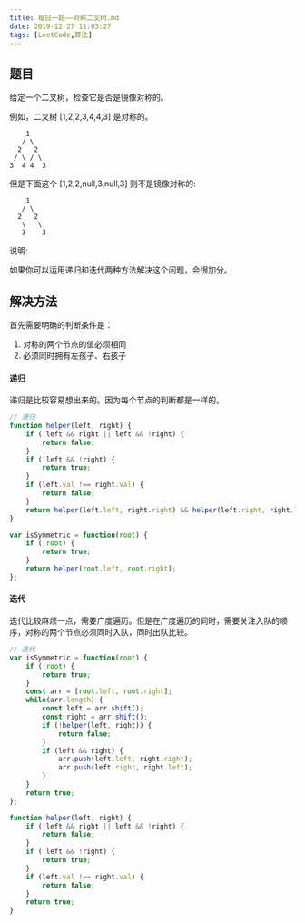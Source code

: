 ```yaml
---
title: 每日一题——对称二叉树.md
date: 2019-12-27 11:03:27
tags: [LeetCode,算法]
---
```


## 题目
给定一个二叉树，检查它是否是镜像对称的。

例如，二叉树 [1,2,2,3,4,4,3] 是对称的。
```
    1
   / \
  2   2
 / \ / \
3  4 4  3
```
但是下面这个 [1,2,2,null,3,null,3] 则不是镜像对称的:
```
    1
   / \
  2   2
   \   \
   3    3
```
说明:

如果你可以运用递归和迭代两种方法解决这个问题，会很加分。

## 解决方法

首先需要明确的判断条件是：
1. 对称的两个节点的值必须相同
2. 必须同时拥有左孩子、右孩子

#### 递归

递归是比较容易想出来的。因为每个节点的判断都是一样的。

```js
// 递归
function helper(left, right) {
    if (!left && right || left && !right) {
        return false;
    }
    if (!left && !right) {
        return true;
    }
    if (left.val !== right.val) {
        return false;
    }
    return helper(left.left, right.right) && helper(left.right, right.left);
}

var isSymmetric = function(root) {
    if (!root) {
        return true;
    }
    return helper(root.left, root.right);
};
```

#### 迭代
迭代比较麻烦一点，需要广度遍历。但是在广度遍历的同时，需要关注入队的顺序，对称的两个节点必须同时入队，同时出队比较。

```js
// 迭代
var isSymmetric = function(root) {
    if (!root) {
        return true;
    }
    const arr = [root.left, root.right];
    while(arr.length) {
        const left = arr.shift();
        const right = arr.shift();
        if (!helper(left, right)) {
            return false;
        }
        if (left && right) {
            arr.push(left.left, right.right);
            arr.push(left.right, right.left);
        }
    }
    return true;
};

function helper(left, right) {
    if (!left && right || left && !right) {
        return false;
    }
    if (!left && !right) {
        return true;
    }
    if (left.val !== right.val) {
        return false;
    }
    return true;
}
```